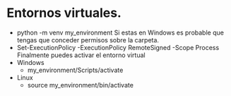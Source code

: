 # Entornos virtuales.
- python -m venv my_environment
Si estas en Windows es probable que tengas que conceder permisos sobre la carpeta.
- Set-ExecutionPolicy -ExecutionPolicy RemoteSigned -Scope Process
Finalmente puedes activar el entorno virtual
- Windows
    - my_environment/Scripts/activate
- Linux
    - source my_environment/bin/activate
